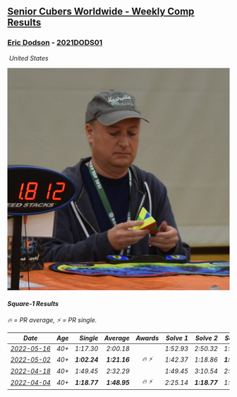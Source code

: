 <style>table {white-space: nowrap;}</style>
<link rel="stylesheet" type="text/css" href="/scw-comp/css/flags.css" />

## [Senior Cubers Worldwide - Weekly Comp Results](/scw-comp/results/)
### [Eric Dodson](README.md) - [2021DODS01](https://www.worldcubeassociation.org/persons/2021DODS01?event=sq1)

<i class="flag flag-US" />&nbsp;United States

![Eric Dodson](1639144815.png)

#### Square-1 Results

<span style="white-space: nowrap;">🔥 = PR average</span>, <span style="white-space: nowrap;">⚡ = PR single</span>.

| Date | Age | Single | Average | Awards | Solve 1 | Solve 2 | Solve 3 | Solve 4 | Solve 5 | Video |
| :--: | :--: | --: | --: | :--: | --: | --: | --: | --: | --: | :-- |
| [2022-05-16](../../results/2022-05-16/sq1.md) | 40+ | 1:17.30 | 2:00.18 |  | 1:52.93 | 2:50.32 | 1:17.30 | DNS | DNS | [Desktop](https://www.facebook.com/events/1452905775152133/permalink/1462968077479236) / [Mobile](https://m.facebook.com/events/1452905775152133?view=permalink&id=1462968077479236) |
| [2022-05-02](../../results/2022-05-02/sq1.md) | 40+ | **1:02.24** | **1:21.16** | 🔥 ⚡ | 1:42.37 | 1:18.86 | **1:02.24** | DNS | DNS | [Desktop](https://www.facebook.com/events/3199116787026413/permalink/3209787972625961) / [Mobile](https://m.facebook.com/events/3199116787026413?view=permalink&id=3209787972625961) |
| [2022-04-18](../../results/2022-04-18/sq1.md) | 40+ | 1:49.45 | 2:32.29 |  | 1:49.45 | 3:10.54 | 2:36.88 | DNS | DNS | [Desktop](https://www.facebook.com/events/566110581332467/permalink/574347947175397) / [Mobile](https://m.facebook.com/events/566110581332467?view=permalink&id=574347947175397) |
| [2022-04-04](../../results/2022-04-04/sq1.md) | 40+ | **1:18.77** | **1:48.95** | 🔥 ⚡ | 2:25.14 | **1:18.77** | 1:42.94 | DNS | DNS | [Desktop](https://www.facebook.com/events/1171138513621623/permalink/1179719712763503) / [Mobile](https://m.facebook.com/events/1171138513621623?view=permalink&id=1179719712763503) |


<!-- Global site tag (gtag.js) - Google Analytics -->
<script async src="https://www.googletagmanager.com/gtag/js?id=UA-86348435-3"></script>
<script>window.dataLayer = window.dataLayer || []; function gtag() {dataLayer.push(arguments);} gtag('js', new Date()); gtag('config', 'UA-86348435-3');</script>
